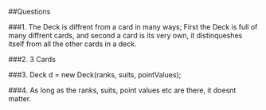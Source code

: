 ##Questions

###1. The Deck is diffrent from a card in many ways; First the Deck is full of many diffrent cards, and second a card is its very own, it distinqueshes itself from all the other cards in a deck.

###2. 3 Cards

###3. Deck d = new Deck(ranks, suits, pointValues);

###4. As long as the ranks, suits, point values etc are there, it doesnt matter.
